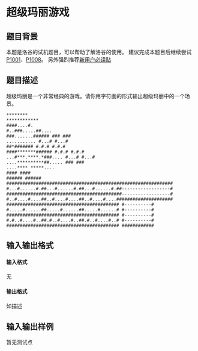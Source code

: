 
# 超级玛丽游戏
## 题目背景
本题是洛谷的试机题目，可以帮助了解洛谷的使用。
建议完成本题目后继续尝试[P1001](/problem/P1001)、[P1008](/problem/P1008)。
另外强烈推荐[新用户必读贴](/discuss/show/241461)

## 题目描述
超级玛丽是一个非常经典的游戏。请你用字符画的形式输出超级玛丽中的一个场景。
```
********
************
####....#.
#..###.....##....
###.......###### ### ###
........... #...# #...#
##*####### #.#.# #.#.#
####*******###### #.#.# #.#.#
...#***.****.*###.... #...# #...#
....**********##..... ### ###
....**** *****....
#### ####
###### ######
##############################################################
#...#......#.##...#......#.##...#......#.##------------------#
###########################################------------------#
#..#....#....##..#....#....##..#....#....#####################
########################################## #----------#
#.....#......##.....#......##.....#......# #----------#
########################################## #----------#
#.#..#....#..##.#..#....#..##.#..#....#..# #----------#
########################################## ############
```
## 输入输出格式
#### 输入格式

无
#### 输出格式

如描述
## 输入输出样例
暂无测试点
